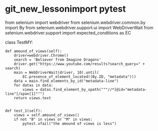 # git_new_lessonimport pytest
from selenium import webdriver
from selenium.webdriver.common.by import By
from selenium.webdriver.support.ui import WebDriverWait
from selenium.webdriver.support import expected_conditions as EC

class TestMY:

    def amound_of_views(self):
        driver=webdriver.Chrome()
        search = 'Believer from Imagine Dragons'
        driver.get("https://www.youtube.com/results?search_query=" + search)
        main = WebDriverWait(driver, 10).until(
            EC.presence_of_element_located((By.ID, "metadata")))
        data = main.find_elements_by_id("metadata-line")
        for datas in data:
            views = datas.find_element_by_xpath("""//*[@id="metadata-line"]/span[1]""")
        return views.text


    def test_1(self): 
        views = self.amound_of_views()
        if not "B" in views or "M" in views:
            pytest.xfail("the amound of views is less")
